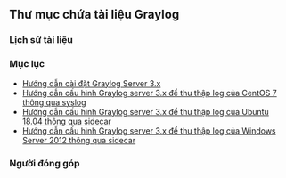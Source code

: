## Thư mục chứa tài liệu Graylog 

### Lịch sử tài liệu

### Mục lục

- [Hướng dẫn cài đặt Graylog Server  3.x](./docs/02.2.cai_dat_graylog_3.x.md)
- [Hướng dẫn cấu hình Graylog server 3.x để thu thập log của CentOS 7 thông qua syslog](./docs/03.1.cau_hinh_graylog_thu_thap_log_cua_centos_bang_syslog.md)
- [Hướng dẫn cấu hình Graylog server 3.x để thu thập log của Ubuntu 18.04 thông qua sidecar](./docs/03.2.cau_hinh_graylog_thu_thap_log_cua_ubuntu_bang_sidecar.md)
- [Hướng dẫn cấu hình Graylog server 3.x để thu thập log của Windows Server 2012 thông qua sidecar](./docs/03.3.cau_hinh_graylog_thu_thap_log_cua_windows_server_bang_sidecar.md)

### Người đóng góp

